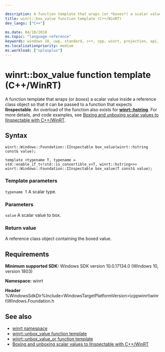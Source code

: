 ```yaml
---

description: A function template that wraps (or *boxes*) a scalar value inside a reference class object so that it can be passed to a function that expects **IInspectable**.
title: winrt::box_value function template (C++/WinRT)
dev_langs: ["C++"]

ms.date: 04/10/2018
ms.topic: "language-reference"
keywords: windows 10, uwp, standard, c++, cpp, winrt, projection, api, reference, box, boxing
ms.localizationpriority: medium
ms.workload: ["cplusplus"]
---
```


# winrt::box_value function template (C++/WinRT)
A function template that wraps (or *boxes*) a scalar value inside a reference class object so that it can be passed to a function that expects **IInspectable**. An overload of the function also exists for [**winrt::hstring**](hstring.md). For more details, and code examples, see [Boxing and unboxing scalar values to IInspectable with C++/WinRT](/windows/uwp/cpp-and-winrt-apis/boxing).

## Syntax
```cppwinrt
winrt::Windows::Foundation::IInspectable box_value(winrt::hstring const& value);

template <typename T, typename = std::enable_if_t<!std::is_convertible_v<T, winrt::hstring>>>
winrt::Windows::Foundation::IInspectable box_value(T const& value);
```

### Template parameters
`typename T`
A scalar type.

### Parameters
`value`
A scalar value to box.

### Return value 
A reference class object containing the boxed value.

## Requirements
**Minimum supported SDK:** Windows SDK version 10.0.17134.0 (Windows 10, version 1803)

**Namespace:** winrt

**Header** %WindowsSdkDir%Include\<WindowsTargetPlatformVersion>\cppwinrt\winrt\Windows.Foundation.h

## See also 
* [winrt namespace](winrt.md)
* [winrt::unbox_value function template](unbox-value.md)
* [winrt::unbox_value_or function template](unbox-value-or.md)
* [Boxing and unboxing scalar values to IInspectable with C++/WinRT](/windows/uwp/cpp-and-winrt-apis/boxing)
